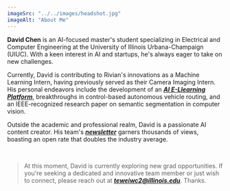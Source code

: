 ```yaml
---
imageSrc: "../../images/headshot.jpg"
imageAlt: "About Me"
---
```

**David Chen** is an AI-focused master's student specializing in Electrical and Computer Engineering at the University of Illinois Urbana-Champaign (UIUC). With a keen interest in AI and startups, he's always eager to take on new challenges.

Currently, David is contributing to Rivian's innovations as a Machine Learning Intern, having previously served as their Camera Imaging Intern. His personal endeavors include the development of an _**[AI E-Llearning Platform](https://www.promptseed.ai)**_, breakthroughs in control-based autonomous vehicle routing, and an IEEE-recognized research paper on semantic segmentation in computer vision.

Outside the academic and professional realm, David is a passionate AI content creator. His team's _**[newsletter](https://theaiespresso.substack.com/)**_ garners thousands of views, boasting an open rate that doubles the industry average.

​
> At this moment, David is currently exploring new grad opportunities. If you're seeking a dedicated and innovative team member or just wish to connect, please reach out at _**teweiwc2@illinois.edu**_. Thanks. 